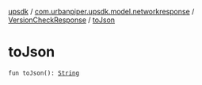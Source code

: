 [upsdk](../../index.md) / [com.urbanpiper.upsdk.model.networkresponse](../index.md) / [VersionCheckResponse](index.md) / [toJson](./to-json.md)

# toJson

`fun toJson(): `[`String`](https://kotlinlang.org/api/latest/jvm/stdlib/kotlin/-string/index.html)